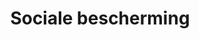 ---
title: "Sociale bescherming"
slug: "sociale-bescherming"
description: ""
type: "intern"
members:
    - name: "Yoeri De Sloovere"
      direction: "Cross-Media Ontwerp"
      subdirection: "Graphic Design"
      disk: "2e Schijf"
thumbnail:
    url: "thumb.jpg"
    alt: ""
    height: 1
    width: 1
    text-color: "e62d28"
    background-color: "e62d28"
media:
    - url: "1.visual.png"
      type: "image"
    - url: "2.kaart.png"
      type: "image"
created: 20/01/2017
order: 7
---